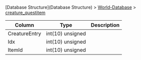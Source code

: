 [Database Structure](Database Structure) > [World-Database](World-Database) > [creature_questitem](creature_questitem)

Column | Type | Description
--- | --- | ---
CreatureEntry | int(10) unsigned | 
Idx | int(10) unsigned | 
ItemId | int(10) unsigned | 
